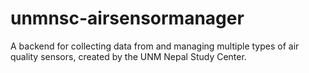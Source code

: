 # unmnsc-airsensormanager
A backend for collecting data from and managing multiple types of air quality sensors, created by the UNM Nepal Study Center.
